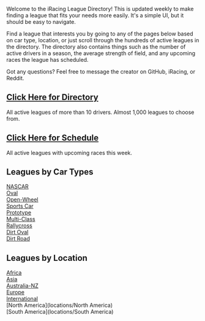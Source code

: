 Welcome to the iRacing League Directory! This is updated weekly to make finding a league that fits your needs more
easily. It's a simple UI, but it should be easy to navigate.

Find a league that interests you by going to any of the pages below based on car type, location, or just scroll through
the hundreds of active leagues in the directory. The directory also contains things such as the number of active drivers
in a season, the average strength of field, and any upcoming races the league has scheduled.

Got any questions? Feel free to message the creator on GitHub, iRacing, or Reddit.

## [Click Here for Directory](directory)

All active leagues of more than 10 drivers. Almost 1,000 leagues to choose from.

## [Click Here for Schedule](schedule)

All active leagues with upcoming races this week.

## Leagues by Car Types

[NASCAR](types/nascar)  
[Oval](types/oval)  
[Open-Wheel](types/openwheel)  
[Sports Car](types/sportscar)  
[Prototype](types/prototype)  
[Multi-Class](types/multiclass)  
[Rallycross](types/rallycross)  
[Dirt Oval](types/dirtoval)  
[Dirt Road](types/dirtroad)  

## Leagues by Location  

[Africa](locations/Africa)  
[Asia](locations/Asia)  
[Australia-NZ](locations/Australia-NZ)  
[Europe](locations/Europe)  
[International](locations/International)  
[North America](locations/North America)  
[South America](locations/South America)   


